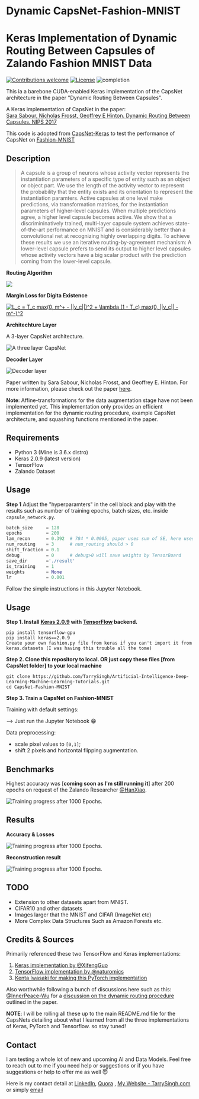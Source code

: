 # Dynamic CapsNet-Fashion-MNIST

# Keras Implementation of Dynamic Routing Between Capsules of Zalando Fashion MNIST Data 

[![Contributions welcome](https://img.shields.io/badge/contributions-welcome-brightgreen.svg?style=plastic)](CONTRIBUTING.md)
[![License](https://img.shields.io/badge/license-Apache%202.0-blue.svg?style=plastic)](https://opensource.org/licenses/Apache-2.0)
![completion](https://img.shields.io/badge/completion%20state-100%25-blue.svg?style=plastic)

This ia a barebone CUDA-enabled Keras implementation of the CapsNet architecture in the paper "Dynamic Routing Between Capsules".

A Keras implementation of CapsNet in the paper:   
[Sara Sabour, Nicholas Frosst, Geoffrey E Hinton. Dynamic Routing Between Capsules. NIPS 2017](https://arxiv.org/abs/1710.09829)

This code is adopted from [CapsNet-Keras](https://github.com/XifengGuo/CapsNet-Keras.git) to test
the performance of CapsNet on [Fashion-MNIST](https://github.com/zalandoresearch/fashion-mnist)

## Description

> A capsule is a group of neurons whose activity vector represents the instantiation parameters of a specific type of entity such as an object or object part. We use the length of the activity vector to represent the probability that the entity exists and its orientation to represent the instantiation paramters. Active capsules at one level make predictions, via transformation matrices, for the instantiation parameters of higher-level capsules. When multiple predictions agree, a higher level capsule becomes active. We show that a discrimininatively trained, multi-layer capsule system achieves state-of-the-art performance on MNIST and is considerably better than a convolutional net at recognizing highly overlapping digits. To achieve these results we use an iterative routing-by-agreement mechanism: A lower-level capsule prefers to send its output to higher level capsules whose activity vectors have a big scalar product with the prediction coming from the lower-level capsule.

**Routing Algorithm**

<img src="images/routing_algorithm.png">

**Margin Loss for Digita Existence**

<a href="https://www.codecogs.com/eqnedit.php?latex=L_c&space;=&space;T_c&space;max(0,&space;m^&plus;&space;-&space;||v_c||)^2&space;&plus;&space;\lambda&space;(1&space;-&space;T_c)&space;max(0,&space;||v_c||&space;-&space;m^-)^2" target="_blank"><img src="https://latex.codecogs.com/gif.latex?L_c&space;=&space;T_c&space;max(0,&space;m^&plus;&space;-&space;||v_c||)^2&space;&plus;&space;\lambda&space;(1&space;-&space;T_c)&space;max(0,&space;||v_c||&space;-&space;m^-)^2" title="L_c = T_c max(0, m^+ - ||v_c||)^2 + \lambda (1 - T_c) max(0, ||v_c|| - m^-)^2" /></a>

**Architechture Layer**

A 3-layer CapsNet architecture.

![A three layer CapsNet](images/architecture.png)

**Decoder Layer**

![Decoder layer](images/decoder_layer.png)

Paper written by Sara Sabour, Nicholas Frosst, and Geoffrey E. Hinton. For more information, please check out the paper [here](https://arxiv.org/abs/1710.09829).

__Note__: Affine-transformations for the data augmentation stage have not been implemented yet. This implementation only provides an efficient implementation for the dynamic routing procedure, example CapsNet architecture, and squashing functions mentioned in the paper.

## Requirements

* Python 3 (Mine is 3.6.x distro)
* Keras 2.0.9 (latest version)
* TensorFlow
* Zalando Dataset

## Usage

**Step 1** Adjust the "hyperparamters" in the cell block and play with the results such as number of training epochs, batch sizes, etc. inside `capsule_network.py`.

```python
batch_size     = 128
epochs         = 200
lam_recon      = 0.392  # 784 * 0.0005, paper uses sum of SE, here uses MSE
num_routing    = 3      # num_routing should > 0
shift_fraction = 0.1
debug          = 0      # debug>0 will save weights by TensorBoard
save_dir       ='./result'
is_training    = 1
weights        = None
lr             = 0.001
```

Follow the simple instructions in this Jupyter Notebook.

## Usage

**Step 1.
Install [Keras 2.0.9](https://github.com/fchollet/keras) 
with [TensorFlow](https://github.com/tensorflow/tensorflow) backend.**
```
pip install tensorflow-gpu
pip install keras==2.0.9
Create your own fashion.py file from keras if you can't import it from keras.datasets (I was having this trouble all the tome)
```

**Step 2. Clone this repository to local. OR just copy these files [from CapsNet folder] to your local machine**
```
git clone https://github.com/TarrySingh/Artificial-Intelligence-Deep-Learning-Machine-Learning-Tutorials.git
cd CapsNet-Fashion-MNIST
```

**Step 3. Train a CapsNet on Fashion-MNIST**  

Training with default settings:

--> Just run the Jupyter Notebook 😁

Data preprocessing: 
- scale pixel values to `[0,1]`; 
- shift 2 pixels and horizontal flipping augmentation. 

## Benchmarks

Highest accuracy was [**coming soon as I'm still running it**] after 200 epochs on request of the Zalando Researcher [@HanXiao](https://github.com/hanxiao). 

![Training progress after 1000 Epochs.](images/comingsoon.jpg)

## Results

**Accuracy &  Losses**   

![Training progress after 1000 Epochs.](images/comingsoon.jpg)
 


**Reconstruction result**  

![Training progress after 1000 Epochs.](images/comingsoon.jpg)

## TODO

* Extension to other datasets apart from MNIST.
* CIFAR10 and other datasets
* Images larger that the MNIST and CIFAR (ImageNet etc)
* More Complex Data Structures Such as Amazon Forests etc.

## Credits & Sources

Primarily referenced these two TensorFlow and Keras implementations:
1. [Keras implementation by @XifengGuo](https://github.com/XifengGuo/CapsNet-Keras)
2. [TensorFlow implementation by @naturomics](https://github.com/naturomics/CapsNet-Tensorflow)
3. [Kenta Iwasaki for making this PyTorch implementation](https://github.com/iwasaki-kenta)

Also worthwhile following a bunch of discussions here such as this: [@InnerPeace-Wu](https://github.com/InnerPeace-Wu) for a [discussion on the dynamic routing procedure](https://github.com/XifengGuo/CapsNet-Keras/issues/1) outlined in the paper.

**NOTE**: I will be rolling all these up to the main README.md file for the CapsNets detailing about what I learned from all the three implementations of Keras, PyTorch and Tensorflow. so stay tuned!
## Contact

I am testing a whole lot of new and upcoming AI and Data Models. Feel free to reach out to me if you need help or suggestions or if you have suggestions or help to offer me as well 😇

Here is my contact detail at [LinkedIn](https://www.linkedin.com/in/tarrysingh/), [Quora](https://www.quora.com/profile/Tarry-Singh) , [My Website - TarrySingh.com](https://tarrysingh.com) or simply [email](tarry.singh@gmail.com)
